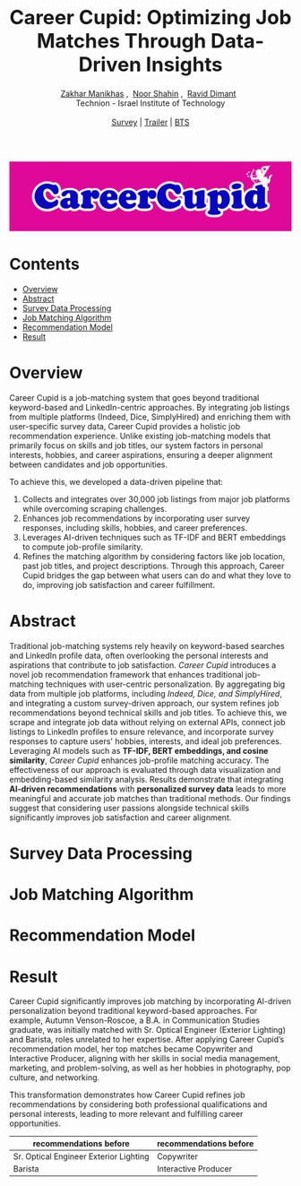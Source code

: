 
<h1 align='center' style="text-align:center; font-weight:bold; font-size:2.5em"> Career Cupid: Optimizing Job Matches Through Data-Driven Insights
 </h1>

<p align='center' style="text-align:center;font-size:1em;">
    <a href="https://www.linkedin.com/in/zakhar-manikhas-306939285/"> Zakhar Manikhas</a>&nbsp;,&nbsp;
    <a href="https://www.linkedin.com/in/noor-shahin-254502344/"> Noor Shahin</a>&nbsp;,&nbsp;
    <a href="https://www.linkedin.com/in/ravid-dimant-48599224a/">Ravid Dimant</a>&nbsp;&nbsp;
    <br/> 
    Technion - Israel Institute of Technology<br/> 
<br>
    <a href="https://career-cupid.streamlit.app/">Survey</a> |
    <a href="https://youtu.be/dMre1jKHiUU?si=0qYKhWtw6YWmRANX">Trailer</a> |
    <a href="https://arxiv.org/abs/2403.02817">BTS</a>

</p>


<br>
<br>

<p align="center">
  <img src="https://raw.githubusercontent.com/RavidDimant/JobMatcher-Aligning-LinkedIn-Profiles-with-Scraped-Job-Listings/main/Survey/logo.png" alt="Logo" >



# Contents
- [Overview](#Overview)
- [Abstract](#Abstract)
- [Survey Data Processing](#Survey-Data-Processing) 
- [Job Matching Algorithm](#Job-Matching-Algorithm) 
- [Recommendation Model](#Recommendation-Model) 
- [Result](#Result)


  
# Overview

Career Cupid is a job-matching system that goes beyond traditional keyword-based and LinkedIn-centric approaches. By integrating job listings from multiple platforms (Indeed, Dice, SimplyHired) and enriching them with user-specific survey data, Career Cupid provides a holistic job recommendation experience. Unlike existing job-matching models that primarily focus on skills and job titles, our system factors in personal interests, hobbies, and career aspirations, ensuring a deeper alignment between candidates and job opportunities.

To achieve this, we developed a data-driven pipeline that:

1. Collects and integrates over 30,000 job listings from major job platforms while overcoming scraping challenges.
2. Enhances job recommendations by incorporating user survey responses, including skills, hobbies, and career preferences.
3. Leverages AI-driven techniques such as TF-IDF and BERT embeddings to compute job-profile similarity.
4. Refines the matching algorithm by considering factors like job location, past job titles, and project descriptions.
Through this approach, Career Cupid bridges the gap between what users can do and what they love to do, improving job satisfaction and career fulfillment.

# Abstract

Traditional job-matching systems rely heavily on keyword-based searches and LinkedIn profile data, often overlooking the personal interests and aspirations that contribute to job satisfaction. *Career Cupid* introduces a novel job recommendation framework that enhances traditional job-matching techniques with user-centric personalization. By aggregating big data from multiple job platforms, including *Indeed, Dice, and SimplyHired*, and integrating a custom survey-driven approach, our system refines job recommendations beyond technical skills and job titles. To achieve this, we scrape and integrate job data without relying on external APIs, connect job listings to LinkedIn profiles to ensure relevance, and incorporate survey responses to capture users' hobbies, interests, and ideal job preferences. Leveraging AI models such as **TF-IDF, BERT embeddings, and cosine similarity**, *Career Cupid* enhances job-profile matching accuracy. The effectiveness of our approach is evaluated through data visualization and embedding-based similarity analysis. Results demonstrate that integrating **AI-driven recommendations** with **personalized survey data** leads to more meaningful and accurate job matches than traditional methods. Our findings suggest that considering user passions alongside technical skills significantly improves job satisfaction and career alignment.


# Survey Data Processing


# Job Matching Algorithm


# Recommendation Model

# Result
Career Cupid significantly improves job matching by incorporating AI-driven personalization beyond traditional keyword-based approaches. For example, Autumn Venson-Roscoe, a B.A. in Communication Studies graduate, was initially matched with Sr. Optical Engineer (Exterior Lighting) and Barista, roles unrelated to her expertise. After applying Career Cupid’s recommendation model, her top matches became Copywriter and Interactive Producer, aligning with her skills in social media management, marketing, and problem-solving, as well as her hobbies in photography, pop culture, and networking.

This transformation demonstrates how Career Cupid refines job recommendations by considering both professional qualifications and personal interests, leading to more relevant and fulfilling career opportunities.

| recommendations before                                                          |  recommendations before                                                                       |
|---------------------------------------------------------------------------------|----------------------------------------------------------------------------------------------|
|Sr. Optical Engineer Exterior Lighting |Copywriter |
|Barista|  Interactive Producer     |


